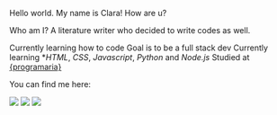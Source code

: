 Hello world. My name is Clara! How are u?

Who am I? A literature writer who decided to write codes as well.

Currently learning how to code 
Goal is to be a full stack dev 
Currently learning **HTML*, *CSS*, *Javascript*, *Python* and *Node.js*
Studied at [{programaria}](https://www.programaria.org/)


You can find me here:
 <div> 
  <a href="https://www.twitter.com/claraguta"><img src="https://img.shields.io/badge/Twitter-1DA1F2?style=for-the-badge&logo=twitter&logoColor=white" target="_blank"></a>
  <a href="mailto:draclarasavelli@gmail.com"><img src="https://img.shields.io/badge/Gmail-D14836?style=for-the-badge&logo=gmail&logoColor=white" target="_blank"></a>
  <a href="https://www.linkedin.com/in/clarasavelli" target="_blank"><img src="https://img.shields.io/badge/LinkedIn-0077B5?style=for-the-badge&logo=linkedin&logoColor=white" target="_blank"></a>  
</div>
 
